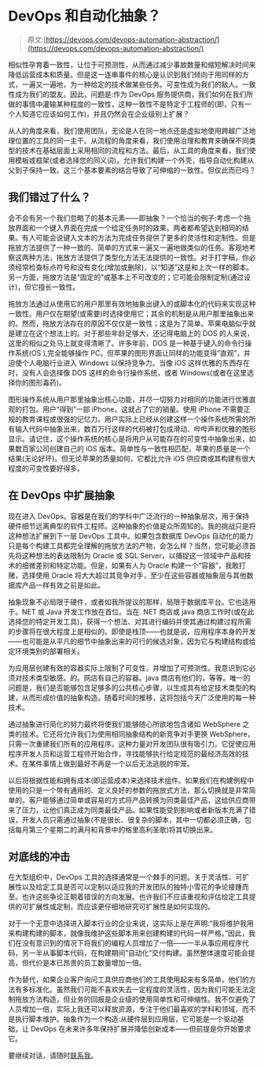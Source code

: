 # DevOps 和自动化抽象？

> 原文:[https://devops.com/devops-automation-abstraction/](https://devops.com/devops-automation-abstraction/)

相似性孕育着一致性，让位于可预测性，从而通过减少事故数量和缩短解决时间来降低运营成本和质量。但是这一连串事件的核心是认识到我们倾向于用同样的方式，一遍又一遍地，为一种给定的技术做某些任务。可变性成为我们的敌人。一致性成为我们的盟友。因此，问题是:作为 DevOps 服务提供商，我们如何在我们所做的事情中灌输某种程度的一致性，这种一致性不是特定于工程师的(即，只有一个人知道它应该如何工作)，并且仍然会在企业级别上扩展？

从人的角度来看，我们使用团队，无论是人在同一地点还是虚拟地使用跨越广泛地理位置的工具的同一主干。从流程的角度来看，我们使用治理和教育来确保不同类型的技术在基础层面上采用相同的流程和方法。最后，从工具的角度来看，我们使用模板或框架(或者选择您的同义词)，允许我们构建一个外壳，指导自动化构建从父到子保持一致。这三个基本要素的结合导致了可伸缩的一致性。但仅此而已吗？

## 我们错过了什么？

会不会有另一个我们忽略了的基本元素——即抽象？一个恰当的例子:考虑一个拖放界面和一个键入界面在完成一个给定任务时的效果。两者都希望达到相同的结果。有人可能会说键入文本的方法为完成任务提供了更多的灵活性和定制性。但是拖放方法提供了一种一致的、简单的方式来一遍又一遍地做类似的任务。客观地考察这两种方法，拖放方法提供了类型化方法无法提供的一致性。对于打字稿，你必须经常检查标点符号和没有变化(增加或删除)，以“知道”这是和上次一样的脚本。另一方面，拖放方法是“固定的”或基本上不可改变的；它可能会限制定制(通过设计)，但它擅长一致性。

拖放方法通过从使用它的用户那里有效地抽象出键入的或脚本化的代码来实现这种一致性。用户仅在期望(或需要)时选择使用它；其余的机制是从用户那里抽象出来的。然而，拖放方法存在的原因不仅仅是一致性；这是为了简单。苹果电脑似乎就是建立在这个想法上的。对于那些年龄足够大，还记得电脑上的 DOS 的人来说，这里的相似之处马上就变得清晰了。许多年前，DOS 是一种基于键入的命令行操作系统(OS ),完全能够操作 PC。但苹果的图形界面让同样的功能变得“直观”，并迫使个人电脑行业进入 Windows 以保持竞争力。当像 iOS 这样优雅的东西存在时，没有人会选择像 DOS 这样的命令行操作系统，或者 Windows(或者在这里选择你的图形毒药)。

图形操作系统从用户那里抽象出核心功能，并尽一切努力对相同的功能进行优雅直观的打包。用户“得到”一部 iPhone，这就占了它的销量。使用 iPhone 不需要正规的教育课程或很强的记忆力。用户实际上已经从创建这样一个操作系统所需的所有输入代码中抽象出来，数百万行这样的代码被打包成滑动、哔哔声和优雅的图形显示。请记住，这个操作系统的核心是将用户从可能存在的可变性中抽象出来，如果数百家公司创建自己的 iOS 版本。简单性与一致性相匹配，苹果的质量是一个结果(无论好坏)。但无论苹果的质量如何，它都比允许 iOS 供应商或其构建有很大程度的可变性要好得多。

## **在 DevOps 中扩展抽象** 

现在进入 DevOps。容器是在我们的学科中广泛流行的一种抽象层次，用于保持硬件细节远离典型的软件工程师。这种抽象的价值是众所周知的。我的挑战只是将这种想法扩展到下一层 DevOps 工具中。如果包含数据库 DevOps 自动化的能力只是每个构建工具都完全理解的拖放方法的产物，会怎么样？当然，您可能必须首先将这种想法的表达限制为 Oracle 或 SQL Server，以捕捉这一领域中产品和技术的细微差别和特定功能。但是，如果有人为 Oracle 构建一个“容器”，我敢打赌，选择使用 Oracle 将大大超过其竞争对手，至少在这些容器或抽象层与其他数据库产品一样有效之前是如此。

抽象现象不必局限于硬件，或者如我所提议的那样，局限于数据库平台。它也适用于。NET 或 Java 开发工作放在首位。当在. NET 商店或 java 商店工作时(或在此选择您的特定开发工具)，获得一个想法、对其进行编码并使其通过构建过程所需的步骤将在很大程度上是相似的。即使是栈顶——也就是说，应用程序本身的开发——也可能是从平凡的细节中抽象出来的可行的候选对象，因为它与构建结构或给定环境类别的部署相关。

为应用层创建有效的容器实际上限制了可变性，并增加了可预测性。我意识到它必须对技术类型敏感。的。网店有自己的容器。java 商店有他们的，等等。唯一的问题是，我们是否能够包含足够多的公共核心步骤，以生成具有给定技术类型的构建，从而形成价值的抽象构造。随着时间的推移，这将包括今天广泛使用的每一种技术。

通过抽象进行简化的努力最终将使我们能够随心所欲地包含诸如 WebSphere 之类的技术。它还将允许我们为使用相同抽象结构的新竞争对手更换 WebSphere，只需一次重建我们所有的应用程序。这种力量对开发团队很有吸引力。它促使应用程序开发人员和运营工程师开始合作，寻找能够执行给定规范的最经济高效的技术。在某件事情上做到最好不再是一个以后无法逃脱的牢笼。

以后将根据性能和拥有成本(即运营成本)来选择技术组件。如果我们在构建例程中使用的只是一个带有通用的、定义良好的参数的拖放式方法，那么切换就是非常简单的。客户能够通过简单或容易的方式将产品转换为同类最佳产品，这给供应商带来了压力，让他们真正成为同类最佳产品。如果性能受到影响或者新版本充满了错误，开发人员只需通过抽象(不是很长、很复杂的脚本，其中一切都必须正确，包括每月第三个星期二的满月和背景中的格里高利圣歌)将其切换出来。

## **对底线的冲击** 

在大型组织中，DevOps 工具的选择通常是一个棘手的问题。关于灵活性、可扩展性以及给定工具是否可以定制以适应我的开发团队的独特小雪花的争论接踵而至。也许这些争论正朝着错误的方向发展。也许我们不应该重视和评估给定工具提供的可扩展性或定制，而应该更仔细地研究可扩展性是如何实现的。

对于一个无意中选择进入脚本行业的企业来说，这实际上是在声明:“我将维护我用来构建构建的脚本，就像我维护这些脚本用来创建构建的代码一样严格。”因此，我们在没有意识到的情况下将我们的编程人员增加了一倍——一半从事应用程序代码，另一半从事脚本代码，在构建期间“自动化”交付构建。虽然整体速度可能会提高，但代价是本已昂贵的员工数量增加一倍。

作为替代，如果企业客户询问工具供应商他们的工具使用起来有多简单，他们的方法有多标准化。虽然我们可能不喜欢失去一定程度的灵活性，因为我们可能无法定制拖放方法构造，但业务的回报是企业级的使用简单性和可伸缩性。我不仅避免了人员增加一倍，实际上我还可以释放资源，专注于他们最喜欢的学科和领域，而不是执行脚本维护。抽象作为一个构造:从硬件层到应用层，它可能是一个驱动基础，让 DevOps 在未来许多年保持扩展并降低创新成本——但前提是你开始要求它。

要继续对话，请随时[联系我](/cdn-cgi/l/email-protection#d69da4bfa5a2bfb7b8f898b3baa5b9b896beb9a2bbb7bfbaf8b5b9bb)。